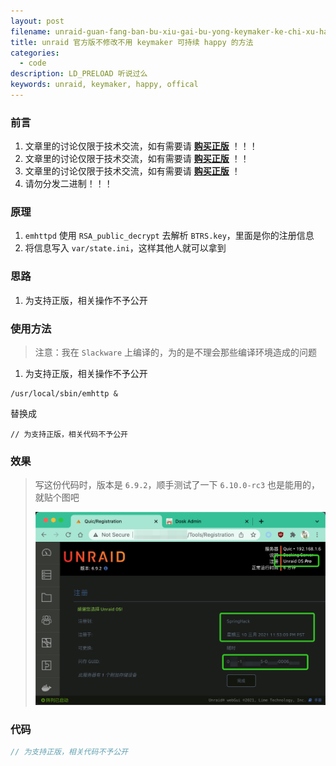 ```yaml
---
layout: post
filename: unraid-guan-fang-ban-bu-xiu-gai-bu-yong-keymaker-ke-chi-xu-happy-de-fang-fa
title: unraid 官方版不修改不用 keymaker 可持续 happy 的方法
categories:
  - code
description: LD_PRELOAD 听说过么
keywords: unraid, keymaker, happy, offical
---
```

### 前言

1. 文章里的讨论仅限于技术交流，如有需要请 [**购买正版**](https://unraid.net/pricing) ！！！
2. 文章里的讨论仅限于技术交流，如有需要请 [**购买正版**](https://unraid.net/pricing) ！！
3. 文章里的讨论仅限于技术交流，如有需要请 [**购买正版**](https://unraid.net/pricing) ！
4. 请勿分发二进制！！！



### 原理

1. `emhttpd` 使用 `RSA_public_decrypt` 去解析 `BTRS.key`，里面是你的注册信息
2. 将信息写入 `var/state.ini`，这样其他人就可以拿到

### 思路

1. 为支持正版，相关操作不予公开

### 使用方法

> 注意：我在 `Slackware` 上编译的，为的是不理会那些编译环境造成的问题

1. 为支持正版，相关操作不予公开

```shell
/usr/local/sbin/emhttp &
```

替换成

```shell
// 为支持正版，相关代码不予公开
```

### 效果

> 写这份代码时，版本是 `6.9.2`，顺手测试了一下 `6.10.0-rc3` 也是能用的，就贴个图吧
>
> ![](/uploads/unraid_happy.png)

### 代码

```c
// 为支持正版，相关代码不予公开
```
